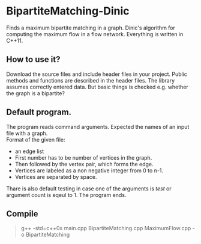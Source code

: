 BipartiteMatching-Dinic
=======================

Finds a maximum bipartite matching in a graph. Dinic's algorithm for computing the maximum flow in a flow network.
Everything is written in C++11.

<h2>How to use it? </h2>
Download the source files and include header files in your project.
Public methods and functions are described in the header files.
The library assumes correctly entered data.
But basic things is checked  e.g. whether the  graph  is a bipartite?
<h2>Default program.</h2>
The program reads command arguments.
Expected the names of an input file with a graph. <br>
Format of the given file:
<UL>
	<LI>  an edge list 
 	<LI>  First number has to be number of vertices in the graph.
	<LI>  Then followed by the vertex pair, which forms the edge.
	<LI>  Vertices are labeled as a non negative integer from 0 to n-1.
	<LI> Vertices are separated by space.
</UL>

Thare is also default testing in case one of the arguments is <i> test </i> or argument count is eqeul to 1. The program ends.
<h2>Compile</h2>
<blockquote>
g++ -std=c++0x main.cpp BipartiteMatching.cpp MaximumFlow.cpp -o BipartiteMatching
</blockquote>
